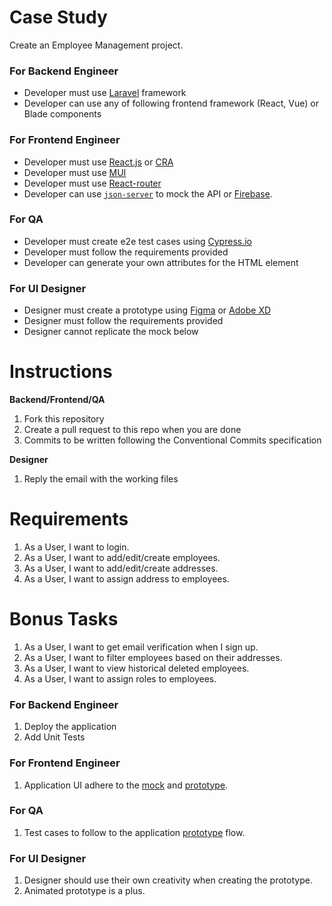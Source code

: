 # Case Study
Create an Employee Management project.

### For Backend Engineer
- Developer must use [Laravel](https://laravel.com/) framework
- Developer can use any of following frontend framework (React, Vue) or Blade components

### For Frontend Engineer
- Developer must use [React.js](https://reactjs.org/) or [CRA](https://create-react-app.dev/)
- Developer must use [MUI](https://mui.com/)
- Developer must use [React-router](https://github.com/remix-run/react-router)
- Developer can use [`json-server`](https://github.com/typicode/json-server) to mock the API or [Firebase](https://firebase.google.com/).

### For QA
- Developer must create e2e test cases using [Cypress.io](https://www.cypress.io/)
- Developer must follow the requirements provided
- Developer can generate your own attributes for the HTML element

### For UI Designer
- Designer must create a prototype using [Figma](http://figma.com/) or [Adobe XD](https://www.adobe.com/products/xd)
- Designer must follow the requirements provided
- Designer cannot replicate the mock below

# Instructions
**Backend/Frontend/QA**
1. Fork this repository
2. Create a pull request to this repo when you are done
3. Commits to be written following the Conventional Commits specification

**Designer**
1. Reply the email with the working files

# Requirements
1. As a User, I want to login.
2. As a User, I want to add/edit/create employees.
3. As a User, I want to add/edit/create addresses.
4. As a User, I want to assign address to employees.

# Bonus Tasks
1. As a User, I want to get email verification when I sign up.
2. As a User, I want to filter employees based on their addresses.
3. As a User, I want to view historical deleted employees.
4. As a User, I want to assign roles to employees.

### For Backend Engineer
1. Deploy the application
2. Add Unit Tests

### For Frontend Engineer
1. Application UI adhere to the [mock](https://www.figma.com/file/PJS5uZNqDxmIRJJXiwHTdx/Case-Study) and [prototype](https://www.figma.com/proto/PJS5uZNqDxmIRJJXiwHTdx/Case-Study?node-id=1%3A2&scaling=min-zoom&page-id=0%3A1&starting-point-node-id=10%3A7372&hide-ui=1).

### For QA
1. Test cases to follow to the application [prototype](https://www.figma.com/proto/PJS5uZNqDxmIRJJXiwHTdx/Case-Study?node-id=1%3A2&scaling=min-zoom&page-id=0%3A1&starting-point-node-id=10%3A7372&hide-ui=1) flow.

### For UI Designer
1. Designer should use their own creativity when creating the prototype. 
2. Animated prototype is a plus.
